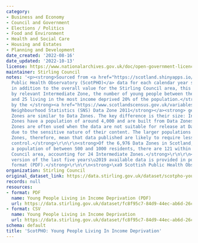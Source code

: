 ```yaml
---
category:
- Business and Economy
- Council and Government
- Elections / Politics
- Food and Environment
- Health and Social Care
- Housing and Estates
- Planning and Development
date_created: '2022-08-16'
date_updated: '2022-10-13'
license: https://www.nationalarchives.gov.uk/doc/open-government-licence/version/3/
maintainer: Stirling Council
notes: '<p><strong>Sourced from <a href="https://scotland.shinyapps.io/ScotPHO_profiles_tool/">Scottish
  Public Health Observatory (ScotPHO)</a> data for each calendar year since 2011,
  in addition to the overall value for the Stirling Council area, this dataset details,
  by relevant Intermediate Zone, the number of young people between the ages of zero
  and 25 living in the most income deprived 20% of the population.</strong>\r\n\r\n<strong>Defined
  by the </strong><a href="https://www.scotlandscensus.gov.uk/variables-classification/sns-data-zone-2011#:~:text=The%20data%20zone%20geography%20covers,around%20500%20to%201%2C000%20residents."><strong>Scottish
  Neighbourhood Statistics (SNS) Data Zone 2011</strong></a><strong> geography, Intermediate
  Zones are similar to Data Zones. The key difference is their size: Intermediate
  Zones have a population of around 4,000 and are built from Data Zones. Intermediate
  Zones are often used when the data are not suitable for release at Data Zone level
  due to the sensitive nature of their content. The larger populations of Intermediate
  Zones, therefore, mean that data published are likely to require less rigorous disclosure
  control.</strong>\r\n\r\n<strong>Of the 6,976 Data Zones in Scotland, each covering
  a population of between 500 and 1000 residents, there are 121 within the Stirling
  Council area, accounting for 24 Intermediate Zones.</strong>\r\n\r\n<strong>A printable
  version of the last five years\u2019 available data is provided in portable document
  format (PDF).</strong>\r\n\r\n<strong>\xa9 Scottish Public Health Observatory, 2022</strong></p>'
organization: Stirling Council
original_dataset_link: https://data.stirling.gov.uk/dataset/scotpho-young-people-living-in-income-deprivation
records: null
resources:
- format: PDF
  name: Young People Living in Income Deprivation (PDF)
  url: https://data.stirling.gov.uk/dataset/fc8f95c7-84d9-44ec-ab6d-26c4f09f8fc2/resource/eeb8d98f-185e-4f8f-8dd4-02920ec50f14/download/20221007-stirling-council-young-people-living-in-income-deprivation-2016-to-2020-.pdf
- format: CSV
  name: Young People Living in Income Deprivation
  url: https://data.stirling.gov.uk/dataset/fc8f95c7-84d9-44ec-ab6d-26c4f09f8fc2/resource/43acfce9-b5e6-4bec-880d-06c73446bd81/download/20221007-stirling-council-young-people-living-in-income-deprivation-.csv
schema: default
title: 'ScotPHO: Young People Living In Income Deprivation'
---
```

